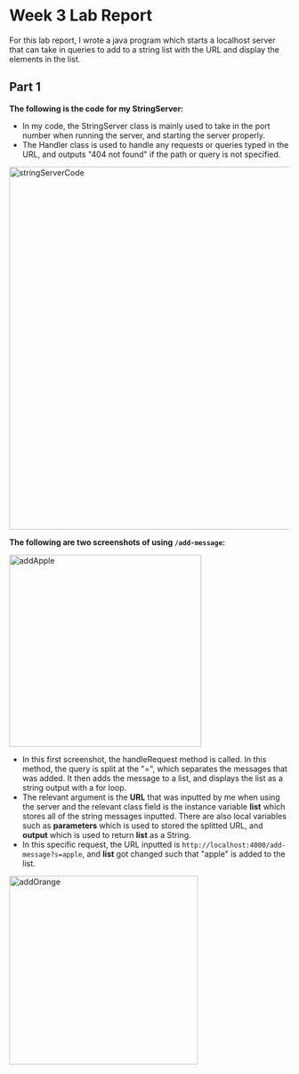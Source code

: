 # Week 3 Lab Report
For this lab report, I wrote a java program which starts a localhost server that can take in queries to add to a string list with the URL and display the elements in the list. 
## Part 1
**The following is the code for my StringServer:**
- In my code, the StringServer class is mainly used to take in the port number when running the server, and starting the server properly.
- The Handler class is used to handle any requests or queries typed in the URL, and outputs "404 not found" if the path or query is not specified.

<img width="652" alt="stringServerCode" src="https://user-images.githubusercontent.com/122562552/215205003-e50eb0ac-5af4-4abc-8f8e-fd031ba0e9f4.PNG">


**The following are two screenshots of using `/add-message`:**

<img width="345" alt="addApple" src="https://user-images.githubusercontent.com/122562552/215206197-d7c0782e-0b3e-41b3-a661-6694ef6b45d4.PNG">

* In this first screenshot, the handleRequest method is called. In this method, the query is split at the "=", which separates the messages that was added. It then adds the message to a list, and displays the list as a string output with a for loop. 
* The relevant argument is the **URL** that was inputted by me when using the server and the relevant class field is the instance variable **list** which stores all of the string messages inputted. There are also local variables such as **parameters** which is used to stored the splitted URL, and **output** which is used to return **list** as a String. 
* In this specific request, the URL inputted is `http://localhost:4000/add-message?s=apple`, and **list** got changed such that "apple" is added to the list. 


<img width="339" alt="addOrange" src="https://user-images.githubusercontent.com/122562552/215206205-0a0a18f1-4a81-49b5-8852-5442b1c8c50b.PNG">

